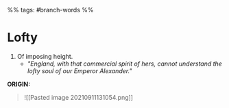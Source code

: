 %% tags: #branch-words %%
# Lofty
1. Of imposing height.
	- *"England, with that commercial spirit of hers, cannot understand the lofty soul of our Emperor Alexander."*


**ORIGIN:**
> ![[Pasted image 20210911131054.png]]

